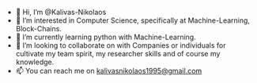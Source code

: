 - 👋 Hi, I’m @Kalivas-Nikolaos
- 👀 I’m interested in Computer Science, specifically at Machine-Learning, Block-Chains.
- 🌱 I’m currently learning python with Machine-Learning.
- 💞️ I’m looking to collaborate on with Companies or individuals for cultivate my team spirit, my researcher skills and of course my knowledge.
- 📫 You can reach me on kalivasnikolaos1995@gmail.com

<!---
Kalivas-Nikolaos/Kalivas-Nikolaos is a ✨ special ✨ repository because its `README.md` (this file) appears on your GitHub profile.
You can click the Preview link to take a look at your changes.
--->
